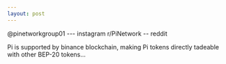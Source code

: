 ```yaml
---
layout: post
---
```


@pinetworkgroup01 --- instagram
r/PiNetwork -- reddit

Pi is supported by binance blockchain, making Pi tokens directly tadeable with other BEP-20 tokens...